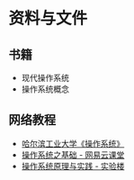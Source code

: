 # 资料与文件

## 书籍

- 现代操作系统
- 操作系统概念

## 网络教程

- [哈尔滨工业大学《操作系统》](https://github.com/DeathKing/hit-oslab)
- [操作系统之基础 - 网易云课堂](http://mooc.study.163.com/learn/HIT-1000002004?tid=1000002003#/learn/announce)
- [操作系统原理与实践 - 实验楼](https://www.shiyanlou.com/courses/115)